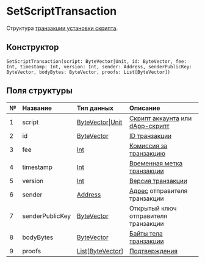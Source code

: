 # SetScriptTransaction

Структура [транзакции установки скрипта](/ru/blockchain/transaction-type/set-script-transaction.md).

## Конструктор

``` ride
SetScriptTransaction(script: ByteVector|Unit, id: ByteVector, fee: Int, timestamp: Int, version: Int, sender: Address, senderPublicKey: ByteVector, bodyBytes: ByteVector, proofs: List[ByteVector])
```

## Поля структуры

| № | Название | Тип данных | Описание |
| :--- | :--- | :--- | :--- |
| 1 | script | [ByteVector](/ru/ride/data-types/byte-vector.md)&#124;[Unit](/ru/ride/data-types/unit.md) | [Скрипт аккаунта](/ru/ride/script/script-types/account-script.md) или [dApp-скрипт](/ru/ride/script/script-types/dapp-script.md) |
| 2 | id | [ByteVector](/ru/ride/data-types/byte-vector.md) | [ID транзакции](/ru/blockchain/transaction/transaction-id.md) |
| 3 | fee | [Int](/ru/ride/data-types/int.md) | [Комиссия за транзакцию](/ru/blockchain/transaction/transaction-fee.md) |
| 4 | timestamp | [Int](/ru/ride/data-types/int.md) | [Временная метка транзакции](/ru/blockchain/transaction/transaction-timestamp.md) |
| 5 | version | [Int](/ru/ride/data-types/int.md) | [Версия транзакции](/ru/blockchain/transaction/transaction-version.md) |
| 6 | sender | [Address](/ru/ride/structures/common-structures/address.md) | [Адрес](/ru/blockchain/account/address.md) отправителя транзакции |
| 7 | senderPublicKey | [ByteVector](/ru/ride/data-types/byte-vector.md) | Открытый ключ отправителя транзакции |
| 8 | bodyBytes | [ByteVector](/ru/ride/data-types/byte-vector.md) | [Байты тела транзакции](/ru/blockchain/transaction/transaction-body-bytes.md) |
| 9 | proofs | [List](/ru/ride/data-types/list.md)[[ByteVector](/ru/ride/data-types/byte-vector.md)] | [Подтверждения](/ru/blockchain/transaction/transaction-proof.md) |
